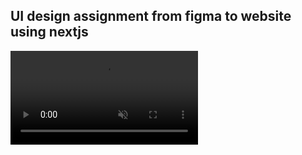 <h2>UI design assignment from figma to website using nextjs</h2>

<video controls src="cyber-iphone-clone.mp4" title="Preview" autoplay loop muted></video>
